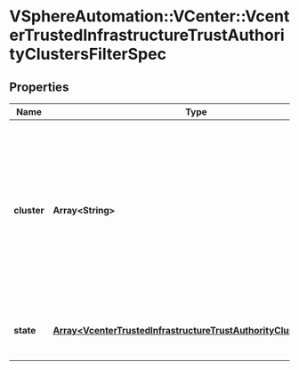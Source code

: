 # VSphereAutomation::VCenter::VcenterTrustedInfrastructureTrustAuthorityClustersFilterSpec

## Properties
Name | Type | Description | Notes
------------ | ------------- | ------------- | -------------
**cluster** | **Array&lt;String&gt;** | Identifies the cluster. cluster If {@term.unset} return all Trust Authority Clusters. When clients pass a value of this structure as a parameter, the field must contain identifiers for the resource type: ClusterComputeResource. When operations return a value of this structure as a result, the field will contain identifiers for the resource type: ClusterComputeResource. | [optional] 
**state** | [**Array&lt;VcenterTrustedInfrastructureTrustAuthorityClustersState&gt;**](VcenterTrustedInfrastructureTrustAuthorityClustersState.md) | The state of the TrustAuthorityClusters. state If {@term.unset} return all Trust Authority Clusters. | [optional] 


